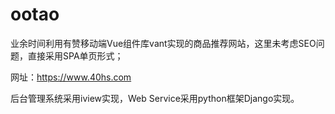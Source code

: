 # ootao
业余时间利用有赞移动端Vue组件库vant实现的商品推荐网站，这里未考虑SEO问题，直接采用SPA单页形式；

网址：https://www.40hs.com

后台管理系统采用iview实现，Web Service采用python框架Django实现。
